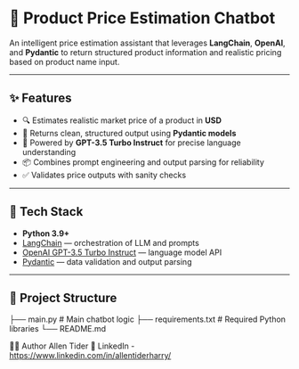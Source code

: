 # 🛒 Product Price Estimation Chatbot

An intelligent price estimation assistant that leverages **LangChain**, **OpenAI**, and **Pydantic** to return structured product information and realistic pricing based on product name input.

---

## ✨ Features

- 🔍 Estimates realistic market price of a product in **USD**
- 📄 Returns clean, structured output using **Pydantic models**
- 🤖 Powered by **GPT-3.5 Turbo Instruct** for precise language understanding
- 📦 Combines prompt engineering and output parsing for reliability
- ✅ Validates price outputs with sanity checks

---

## 🧰 Tech Stack

- **Python 3.9+**
- [LangChain](https://www.langchain.com/) — orchestration of LLM and prompts
- [OpenAI GPT-3.5 Turbo Instruct](https://platform.openai.com/) — language model API
- [Pydantic](https://docs.pydantic.dev/) — data validation and output parsing

---

## 📁 Project Structure
├── main.py               # Main chatbot logic
├── requirements.txt      # Required Python libraries
└── README.md      


🧑‍💻 Author
Allen Tider
🔗 LinkedIn - https://www.linkedin.com/in/allentiderharry/

